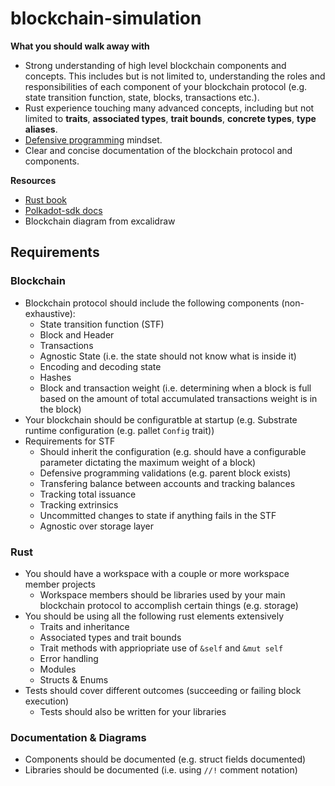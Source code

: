# blockchain-simulation

**What you should walk away with**

- Strong understanding of high level blockchain components and concepts. This includes but is not limited to, understanding the roles and responsibilities of each component of your blockchain protocol (e.g. state transition function, state, blocks, transactions etc.).
- Rust experience touching many advanced concepts, including but not limited to **traits**, **associated types**, **trait bounds**, **concrete types**, **type aliases**.
- [Defensive programming](https://en.wikipedia.org/wiki/Defensive_programming#:~:text=Defensive%20programming%20is%20an%20approach,approved%20in%20a%20code%20audit.) mindset.
- Clear and concise documentation of the blockchain protocol and components.

**Resources**

- [Rust book](https://doc.rust-lang.org/book/)
- [Polkadot-sdk docs](https://paritytech.github.io/polkadot-sdk/master/polkadot_sdk_docs/index.html)
- Blockchain diagram from excalidraw

## Requirements

### Blockchain

- Blockchain protocol should include the following components (non-exhaustive):
  - State transition function (STF)
  - Block and Header
  - Transactions
  - Agnostic State (i.e. the state should not know what is inside it)
  - Encoding and decoding state
  - Hashes
  - Block and transaction weight (i.e. determining when a block is full based on the amount of total accumulated transactions weight is in the block)
- Your blockchain should be configuratble at startup (e.g. Substrate runtime configuration (e.g. pallet `Config` trait))
- Requirements for STF
  - Should inherit the configuration (e.g. should have a configurable parameter dictating the maximum weight of a block) 
  - Defensive programming validations (e.g. parent block exists)
  - Transfering balance between accounts and tracking balances
  - Tracking total issuance
  - Tracking extrinsics
  - Uncommitted changes to state if anything fails in the STF
  - Agnostic over storage layer

### Rust

- You should have a workspace with a couple or more workspace member projects
  - Workspace members should be libraries used by your main blockchain protocol to accomplish certain things (e.g. storage)
- You should be using all the following rust elements extensively
  - Traits and inheritance
  - Associated types and trait bounds
  - Trait methods with appriopriate use of `&self` and `&mut self`
  - Error handling
  - Modules
  - Structs & Enums
- Tests should cover different outcomes (succeeding or failing block execution)
  - Tests should also be written for your libraries

### Documentation & Diagrams

- Components should be documented (e.g. struct fields documented)
- Libraries should be documented (i.e. using `//!` comment notation)
